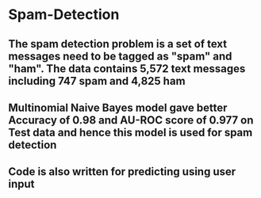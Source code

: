 # Spam-Detection
## The spam detection problem is a set of text messages need to be tagged as "spam" and "ham". The data contains 5,572 text messages including 747 spam and 4,825 ham
## Multinomial Naive Bayes model gave better Accuracy of 0.98 and AU-ROC score of 0.977 on Test data and hence this model is used for spam detection
## Code is also written for predicting using user input
